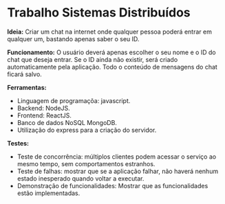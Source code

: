 # Trabalho Sistemas Distribuídos

**Ideia:** Criar um chat na internet onde qualquer pessoa poderá entrar em qualquer um, bastando apenas saber o seu ID.

**Funcionamento:** O usuário deverá apenas escolher o seu nome e o ID do chat que deseja entrar. Se o ID ainda não existir, será criado automaticamente pela aplicação. Todo o conteúdo de mensagens do chat ficará salvo.

**Ferramentas:**
  - Linguagem de programaçõa: javascript.
  - Backend: NodeJS.
  - Frontend: ReactJS.
  - Banco de dados NoSQL MongoDB.
  - Utilização do express para a criação do servidor.

**Testes:**
 - Teste de concorrência: múltiplos clientes podem acessar o serviço ao mesmo tempo, sem comportamentos estranhos.
 - Teste de falhas: mostrar que se a aplicação falhar, não haverá nenhum estado inesperado quando voltar a executar.
 - Demonstração de funcionalidades: Mostrar que as funcionalidades estão implementadas.

